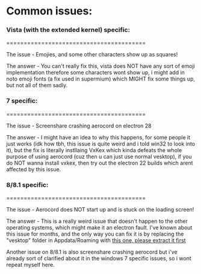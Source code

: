 # Common issues:
### Vista (with the extended kernel) specific:
========================================

The issue - Emojies, and some other characters show up as squares!

The answer - You can't really fix this, vista does NOT have any sort of emoji implementation therefore some characters wont show up, i might add in noto emoji fonts (a fix used in supermium) which MIGHT fix some things up, but not all of them sadly.

### 7 specific:
========================================

The issue - Screenshare crashing aerocord on electron 28

The answer - I might have an idea to why this happens, for some people it just works (idk how tbh, this issue is quite weird and i told win32 to look into it), but the fix is literally instllaing VxKex which kinda defeats the whole purpose of using aerocord (cuz then u can just use normal vesktop), if you do NOT wanna install vxkex, then try out the electron 22 builds which arent affected by this issue.

### 8/8.1 specific:
========================================

The issue - Aerocord does NOT start up and is stuck on the loading screen!

The answer - This is a really weird issue that doesn't happen to the other operating systems, which might make it an electron fault. I've known about this issue for months, and the only way you can fix it is by replacing the "vesktop" folder in Appdata/Roaming with [this one, please extract it first](https://github.com/aiekdev/aerocord/tree/main/loadingfix/loadingfix.7z)

Another issue on 8/8.1 is also screenshare crashing aerocord but i've already sort of clarified about it in the windows 7 specific issues, so i wont repeat myself here.
